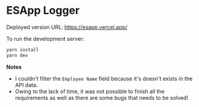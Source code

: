 

# ESApp Logger

Deployed version URL: 
https://esapp.vercel.app/


To run the development server:
```bash
yarn install
yarn dev
```


**Notes**
- I couldn't filter the `Employee Name` field because it's doesn't exists in the API data.
- Owing to the lack of time, it was not possible to finish all the requirements as well as there are some bugs that needs to be solved!




